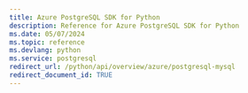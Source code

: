 ```yaml
---
title: Azure PostgreSQL SDK for Python
description: Reference for Azure PostgreSQL SDK for Python
ms.date: 05/07/2024
ms.topic: reference
ms.devlang: python
ms.service: postgresql
redirect_url: /python/api/overview/azure/postgresql-mysql
redirect_document_id: TRUE
---
```

